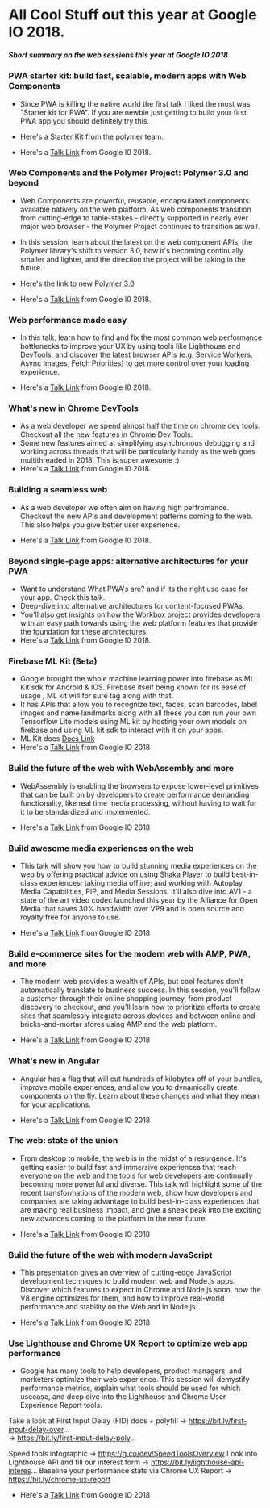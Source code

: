 # All Cool Stuff out this year at Google IO 2018.

##### Short summary on the web sessions this year at Google IO 2018

### PWA starter kit: build fast, scalable, modern apps with Web Components ###

* Since PWA is killing the native world the first talk I liked the most was "Starter kit for PWA". If you are newbie just getting to build your first PWA app you should definitely try this.

* Here's a [Starter Kit](https://github.com/Polymer/pwa-starter-kit) from the polymer team. 
* Here's a [Talk Link](https://www.youtube.com/watch?v=we3lLo-UFtk) from Google I0 2018.

### Web Components and the Polymer Project: Polymer 3.0 and beyond

* Web Components are powerful, reusable, encapsulated components available natively on the web platform. As web components transition from cutting-edge to table-stakes - directly supported in nearly ever major web browser - the Polymer Project continues to transition as well. 

* In this session, learn about the latest on the web component APIs, the Polymer library's shift to version 3.0, how it's becoming continually smaller and lighter, and the direction the project will be taking in the future.

* Here's the link to new [Polymer 3.0](https://www.polymer-project.org/blog/2018-01-18-polymer-3-new-preview)
* Here's a [Talk Link](https://www.youtube.com/watch?v=7CUO7PyD5zA) from Google I0 2018.

### Web performance made easy

* In this talk, learn how to find and fix the most common web performance bottlenecks to improve your UX by using tools like Lighthouse and DevTools, and discover the latest browser APIs (e.g. Service Workers, Async Images, Fetch Priorities) to get more control over your loading experience.

* Here's a [Talk Link](https://www.youtube.com/watch?v=Mv-l3-tJgGk) from Google I0 2018.


### What's new in Chrome DevTools

* As a web developer we spend almost half the time on chrome dev tools. Checkout all the new features in Chrome Dev Tools.
* Some new features aimed at simplifying asynchronous debugging and working across threads that will be particularly handy as the web goes multithreaded in 2018. This is super awesome :)
* Here's a [Talk Link](https://www.youtube.com/watch?v=mfuE53x4b3k) from Google I0 2018.

### Building a seamless web

* As a web developer we often aim on having high perfromance. Checkout the new APIs and development patterns coming to the web. This also helps you give better user experience.

* Here's a [Talk Link](https://www.youtube.com/watch?v=Wi_PhaFdjlo) from Google I0 2018.

### Beyond single-page apps: alternative architectures for your PWA

* Want to understand What PWA's are? and if its the right use case for your app. Check this talk.
* Deep-dive into alternative architectures for content-focused PWAs.
* You'll also get insights on how the Workbox project provides developers with an easy path towards using the web platform features that provide the foundation for these architectures.
* Here's a [Talk Link](https://www.youtube.com/watch?v=X6yof_vIQnk) from Google I0 2018.

### Firebase ML Kit (Beta)
* Google brought the whole machine learning power into firebase as ML Kit sdk for Android & IOS. Firebase itself being known for its ease of usage , ML kit will for sure tag along with that.
* It has APIs that allow you to recognize text, faces, scan barcodes, label images and name landmarks along with all these you can run your own Tensorflow Lite models using ML kit by hosting your own models on firebase and using ML kit sdk to interact with it on your apps.
* ML Kit docs [Docs Link](https://firebase.google.com/docs/ml-kit/)
* Here's a [Talk Link](https://www.youtube.com/watch?v=Z-dqGRSsaBs) from Google IO 2018

### Build the future of the web with WebAssembly and more 
* WebAssembly is enabling the browsers to expose lower-level primitives that can be built on by developers to create performance demanding functionality, like real time media processing, without having to wait for it to be standardized and implemented. 

* Here's a [Talk Link](https://www.youtube.com/watch?v=BnYq7JapeDA) from Google IO 2018

### Build awesome media experiences on the web
* This talk will show you how to build stunning media experiences on the web by offering practical advice on using Shaka Player to build best-in-class experiences; taking media offline; and working with Autoplay, Media Capabilities, PIP, and Media Sessions. It'll also dive into AV1 - a state of the art video codec launched this year by the Alliance for Open Media that saves 30% bandwidth over VP9 and is open source and royalty free for anyone to use.

* Here's a [Talk Link](https://www.youtube.com/watch?v=5azRhKsSU_M) from Google IO 2018

### Build e-commerce sites for the modern web with AMP, PWA, and more
* The modern web provides a wealth of APIs, but cool features don’t automatically translate to business success. In this session, you'll follow a customer through their online shopping journey, from product discovery to checkout, and you'll learn how to prioritize efforts to create sites that seamlessly integrate across devices and between online and bricks-and-mortar stores using AMP and the web platform.

* Here's a [Talk Link](https://www.youtube.com/watch?v=QCoQs9NO9q0) from Google IO 2018

### What's new in Angular
* Angular has a flag that will cut hundreds of kilobytes off of your bundles, improve mobile experiences, and allow you to dynamically create components on the fly. Learn about these changes and what they mean for your applications.

* Here's a [Talk Link](https://www.youtube.com/watch?v=jnp_ny4SOQE) from Google IO 2018

### The web: state of the union 
* From desktop to mobile, the web is in the midst of a resurgence. It's getting easier to build fast and immersive experiences that reach everyone on the web and the tools for web developers are continually becoming more powerful and diverse. This talk will highlight some of the recent transformations of the modern web, show how developers and companies are taking advantage to build best-in-class experiences that are making real business impact, and give a sneak peak into the exciting new advances coming to the platform in the near future.

* Here's a [Talk Link](https://www.youtube.com/watch?v=Ay-mdLMDtbs) from Google IO 2018

### Build the future of the web with modern JavaScript
* This presentation gives an overview of cutting-edge JavaScript development techniques to build modern web and Node.js apps. Discover which features to expect in Chrome and Node.js soon, how the V8 engine optimizes for them, and how to improve real-world performance and stability on the Web and in Node.js.

* Here's a [Talk Link](https://www.youtube.com/watch?v=mIWCLOftfRw) from Google IO 2018


### Use Lighthouse and Chrome UX Report to optimize web app performance
* Google has many tools to help developers, product managers, and marketers optimize their web experience. This session will demystify performance metrics, explain what tools should be used for which usecase, and deep dive into the Lighthouse and Chrome User Experience Report tools.

Take a look at First Input Delay (FID) docs + polyfill 
→ https://bit.ly/first-input-delay-over...  
→ https://bit.ly/first-input-delay-poly...

Speed tools infographic → https://g.co/dev/SpeedToolsOverview
Look into Lighthouse API and fill our interest form → https://bit.ly/lighthouse-api-interes...
Baseline your performance stats via Chrome UX Report → https://bit.ly/chrome-ux-report

* Here's a [Talk Link](https://www.youtube.com/watch?v=mIWCLOftfRw) from Google IO 2018


